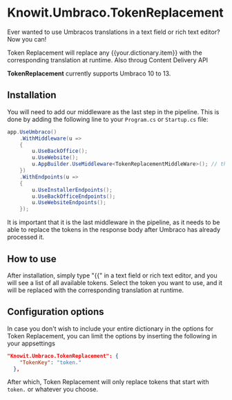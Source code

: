 # Knowit.Umbraco.TokenReplacement

Ever wanted to use Umbracos translations in a text field or rich text editor? Now you can!

Token Replacement will replace any {{your.dictionary.item}} with the corresponding translation at runtime. Also throug Content Delivery API

**TokenReplacement** currently supports Umbraco 10 to 13.

## Installation

You will need to add our middleware as the last step in the pipeline. This is done by adding the following line to your `Program.cs` or `Startup.cs` file:

```csharp
app.UseUmbraco()
    .WithMiddleware(u =>
    {
        u.UseBackOffice();
        u.UseWebsite();
        u.AppBuilder.UseMiddleware<TokenReplacementMiddleWare>(); // this one!!!
    })
    .WithEndpoints(u =>
    {
        u.UseInstallerEndpoints();
        u.UseBackOfficeEndpoints();
        u.UseWebsiteEndpoints();
    });
```

It is important that it is the last middleware in the pipeline, as it needs to be able to replace the tokens in the response body after Umbraco has already processed it.

## How to use

After installation, simply type "{{" in a text field or rich text editor, and you will see a list of all available tokens. Select the token you want to use, and it will be replaced with the corresponding translation at runtime.

## Configuration options

In case you don't wish to include your entire dictionary in the options for Token Replacement, you can limit the options by inserting the following in your appsettings

```json
"Knowit.Umbraco.TokenReplacement": {
    "TokenKey": "token."
  },
```

After which, Token Replacement will only replace tokens that start with `token.` or whatever you choose.